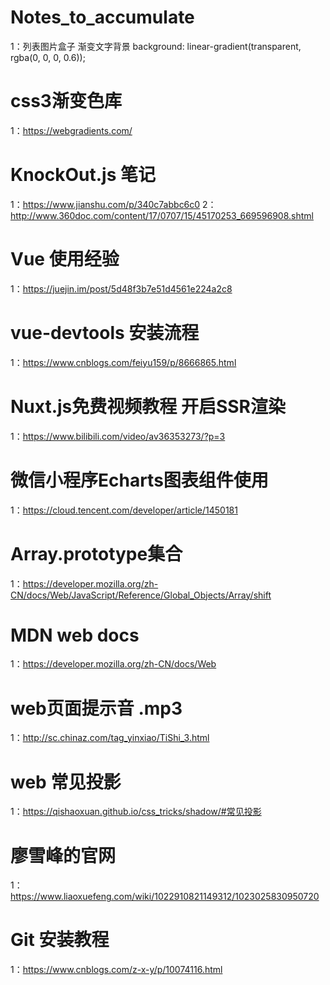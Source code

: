 # Notes_to_accumulate
1：列表图片盒子 渐变文字背景
   background: linear-gradient(transparent, rgba(0, 0, 0, 0.6));
# css3渐变色库
1：https://webgradients.com/
# KnockOut.js 笔记
1：https://www.jianshu.com/p/340c7abbc6c0
2：http://www.360doc.com/content/17/0707/15/45170253_669596908.shtml
# Vue 使用经验
1：https://juejin.im/post/5d48f3b7e51d4561e224a2c8
# vue-devtools 安装流程
1：https://www.cnblogs.com/feiyu159/p/8666865.html
# Nuxt.js免费视频教程 开启SSR渲染
1：https://www.bilibili.com/video/av36353273/?p=3
# 微信小程序Echarts图表组件使用
1：https://cloud.tencent.com/developer/article/1450181
# Array.prototype集合
1：https://developer.mozilla.org/zh-CN/docs/Web/JavaScript/Reference/Global_Objects/Array/shift
# MDN web docs
1：https://developer.mozilla.org/zh-CN/docs/Web
# web页面提示音 .mp3
1：http://sc.chinaz.com/tag_yinxiao/TiShi_3.html
# web 常见投影
1：https://qishaoxuan.github.io/css_tricks/shadow/#常见投影
# 廖雪峰的官网
1：https://www.liaoxuefeng.com/wiki/1022910821149312/1023025830950720
# Git 安装教程
1：https://www.cnblogs.com/z-x-y/p/10074116.html
